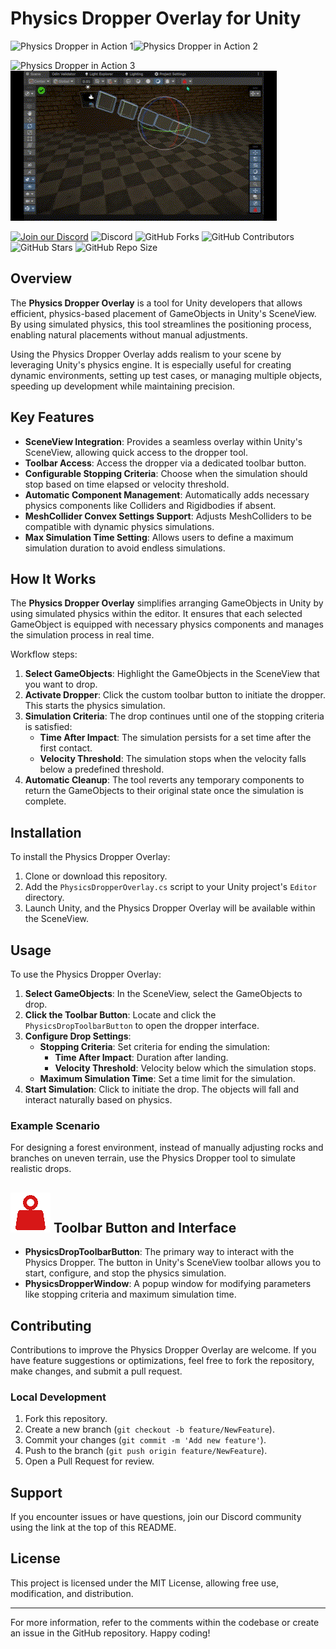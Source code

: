 # Physics Dropper Overlay for Unity

![Physics Dropper in Action 1](docs~/images/ExampleGif_1.gif)![Physics Dropper in Action 2](docs~/images/ExampleGif_2.gif)

![Physics Dropper in Action 3](docs~/images/ExampleGif_3.gif)![Physics Dropper in Action 4](docs~/images/ExampleGif_4.gif)

[![Join our Discord](https://img.shields.io/badge/Discord-Join%20Us-7289DA?logo=discord&logoColor=white)](https://discord.gg/knwtcq3N2a)
![Discord](https://img.shields.io/discord/1047781241010794506)
![GitHub Forks](https://img.shields.io/github/forks/Ddemon26/TCS-PhysicsDropper)
![GitHub Contributors](https://img.shields.io/github/contributors/Ddemon26/TCS-PhysicsDropper)
![GitHub Stars](https://img.shields.io/github/stars/Ddemon26/TCS-PhysicsDropper)
![GitHub Repo Size](https://img.shields.io/github/repo-size/Ddemon26/TCS-PhysicsDropper)

## Overview

The **Physics Dropper Overlay** is a tool for Unity developers that allows efficient, physics-based placement of GameObjects in Unity's SceneView. By using simulated physics, this tool streamlines the positioning process, enabling natural placements without manual adjustments.

Using the Physics Dropper Overlay adds realism to your scene by leveraging Unity's physics engine. It is especially useful for creating dynamic environments, setting up test cases, or managing multiple objects, speeding up development while maintaining precision.

## Key Features

- **SceneView Integration**: Provides a seamless overlay within Unity's SceneView, allowing quick access to the dropper tool.
- **Toolbar Access**: Access the dropper via a dedicated toolbar button.
- **Configurable Stopping Criteria**: Choose when the simulation should stop based on time elapsed or velocity threshold.
- **Automatic Component Management**: Automatically adds necessary physics components like Colliders and Rigidbodies if absent.
- **MeshCollider Convex Settings Support**: Adjusts MeshColliders to be compatible with dynamic physics simulations.
- **Max Simulation Time Setting**: Allows users to define a maximum simulation duration to avoid endless simulations.

## How It Works

The **Physics Dropper Overlay** simplifies arranging GameObjects in Unity by using simulated physics within the editor. It ensures that each selected GameObject is equipped with necessary physics components and manages the simulation process in real time.

Workflow steps:

1. **Select GameObjects**: Highlight the GameObjects in the SceneView that you want to drop.
2. **Activate Dropper**: Click the custom toolbar button to initiate the dropper. This starts the physics simulation.
3. **Simulation Criteria**: The drop continues until one of the stopping criteria is satisfied:
   - **Time After Impact**: The simulation persists for a set time after the first contact.
   - **Velocity Threshold**: The simulation stops when the velocity falls below a predefined threshold.
4. **Automatic Cleanup**: The tool reverts any temporary components to return the GameObjects to their original state once the simulation is complete.

## Installation

To install the Physics Dropper Overlay:

1. Clone or download this repository.
2. Add the `PhysicsDropperOverlay.cs` script to your Unity project's `Editor` directory.
3. Launch Unity, and the Physics Dropper Overlay will be available within the SceneView.

## Usage

To use the Physics Dropper Overlay:

1. **Select GameObjects**: In the SceneView, select the GameObjects to drop.
2. **Click the Toolbar Button**: Locate and click the `PhysicsDropToolbarButton` to open the dropper interface.
3. **Configure Drop Settings**:
   - **Stopping Criteria**: Set criteria for ending the simulation:
     - **Time After Impact**: Duration after landing.
     - **Velocity Threshold**: Velocity below which the simulation stops.
   - **Maximum Simulation Time**: Set a time limit for the simulation.
4. **Start Simulation**: Click to initiate the drop. The objects will fall and interact naturally based on physics.

### Example Scenario

For designing a forest environment, instead of manually adjusting rocks and branches on uneven terrain, use the Physics Dropper tool to simulate realistic drops.

## <img src="docs~/images/IconImage.png" alt="Physics Dropper in Action" width="64" /> Toolbar Button and Interface

- **PhysicsDropToolbarButton**: The primary way to interact with the Physics Dropper. The button in Unity's SceneView toolbar allows you to start, configure, and stop the physics simulation.
- **PhysicsDropperWindow**: A popup window for modifying parameters like stopping criteria and maximum simulation time.

## Contributing

Contributions to improve the Physics Dropper Overlay are welcome. If you have feature suggestions or optimizations, feel free to fork the repository, make changes, and submit a pull request.

### Local Development

1. Fork this repository.
2. Create a new branch (`git checkout -b feature/NewFeature`).
3. Commit your changes (`git commit -m 'Add new feature'`).
4. Push to the branch (`git push origin feature/NewFeature`).
5. Open a Pull Request for review.

## Support

If you encounter issues or have questions, join our Discord community using the link at the top of this README.

## License

This project is licensed under the MIT License, allowing free use, modification, and distribution.

---

For more information, refer to the comments within the codebase or create an issue in the GitHub repository. Happy coding!
